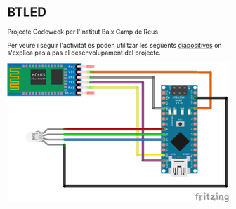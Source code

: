 # BTLED
Projecte Codeweek per l'Institut Baix Camp de Reus.

Per veure i seguir l'activitat es poden utilitzar les següents [diapositives](https://github.com/adalmau/BTLED/blob/master/Codeweek.pdf) on s'explica pas a pas el desenvolupament del projecte.

![Protoboard](https://github.com/adalmau/BTLED/blob/master/protoboard.png)
